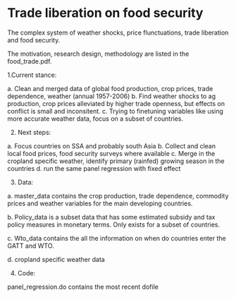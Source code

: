 # Trade liberation on food security

The complex system of weather shocks, price flunctuations, trade liberation and food security.

The motivation, research design, methodology are listed in the food_trade.pdf. 


1.Current stance: 

a. Clean and merged data of global food production, crop prices, trade dependence, weather (annual 1957-2006)
b. Find weather shocks to ag production, crop prices alleviated by higher trade openness, but effects on conflict is small and inconsitent.
c. Trying to finetuning variables like using more accurate weather data, focus on a subset of countries. 

2. Next steps: 

a. Focus countries on SSA and probably south Asia 
b. Collect and clean local food prices, food security surveys where available 
c. Merge in the cropland specific weather, identify primary (rainfed) growing season in the countries
d. run the same panel regression with fixed effect 

3. Data: 

a. master_data contains the crop production, trade dependence, commodity prices and weather variables for the main developing countries.

b. Policy_data is a subset data that has some estimated subsidy and tax policy measures in monetary terms. Only exists for a subset of countries. 

c. Wto_data contains the all the information on when do countries enter the GATT and WTO. 

d. cropland specific weather data 


4. Code:

panel_regression.do contains the most recent dofile  

